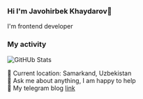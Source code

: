 ### Hi I'm Javohirbek Khaydarov👋

I'm frontend developer <br/>
### My activity
![GitHUb Stats](https://github-stats.vercel.app/api?username=javohirbekkhaydarov&theme=radical)


📍   Current location: Samarkand, Uzbekistan  </br>
📝  Ask me about anything, I am happy to help </br>
📨  My telegram blog <a href="https://t.me/javohirbek_frontEnd">link</a>
